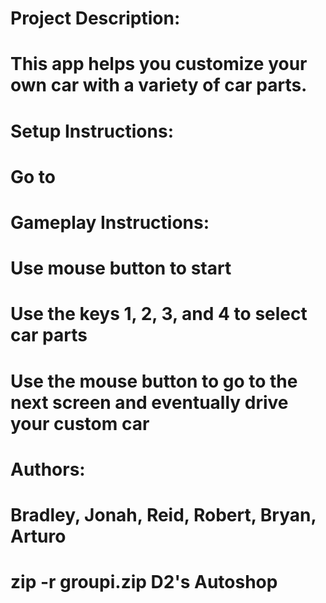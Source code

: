 # Project Description:
# This app helps you customize your own car with a variety of car parts.

# Setup Instructions:
# Go to 

# Gameplay Instructions:
# Use mouse button to start
# Use the keys 1, 2, 3, and 4 to select car parts
# Use the mouse button to go to the next screen and eventually drive your custom car

# Authors:
# Bradley, Jonah, Reid, Robert, Bryan, Arturo
# zip -r groupi.zip D2's Autoshop
